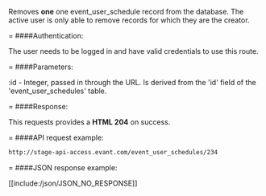 <!-- --- title: DELETE /event_user_schedules/:id -->

Removes **one** one event_user_schedule record from the database. The active user is only able to remove records for which they are the creator.

=
####Authentication:

The user needs to be logged in and have valid credentials to use this route.

=
####Parameters:

:id - Integer, passed in through the URL. Is derived from the 'id' field of the 'event_user_schedules' table.

=
####Response:

This requests provides a <strong>HTML 204</strong> on success.

=
####API request example:
```html
http://stage-api-access.evant.com/event_user_schedules/234
```

=
####JSON response example:

[[include:/json/JSON_NO_RESPONSE]]